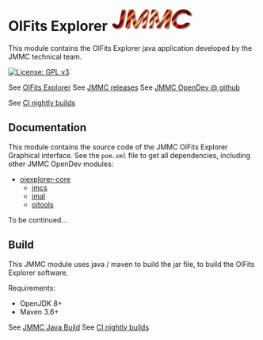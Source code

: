 # OIFits Explorer    ![JMMC logo](doc/JMMC-logo.jpg)

This module contains the OIFits Explorer java application developed by the JMMC technical team.

[![License: GPL v3](https://img.shields.io/badge/License-GPLv3-blue.svg)](LICENSE)


See [OIFits Explorer](https://www.jmmc.fr/oifitsexplorer)
See [JMMC releases](https://www.jmmc.fr/releases/)
See [JMMC OpenDev @ github](https://github.com/JMMC-OpenDev/)

See [CI nightly builds](https://github.com/JMMC-OpenDev/jmmc-java-build/actions/workflows/build.yml)


## Documentation

This module contains the source code of the JMMC OIFits Explorer Graphical interface.
See the `pom.xml` file to get all dependencies, including other JMMC OpenDev modules:
- [oiexplorer-core](https://github.com/JMMC-OpenDev/oiexplorer-core)
    - [jmcs](https://github.com/JMMC-OpenDev/jmcs)
    - [jmal](https://github.com/JMMC-OpenDev/jmal)
    - [oitools](https://github.com/JMMC-OpenDev/oitools)

To be continued...


## Build

This JMMC module uses java / maven to build the jar file, to build the OIFits Explorer software.

Requirements:
- OpenJDK 8+
- Maven 3.6+

See [JMMC Java Build](https://github.com/JMMC-OpenDev/jmmc-java-build)
See [CI nightly builds](https://github.com/JMMC-OpenDev/jmmc-java-build/actions/workflows/build.yml)

